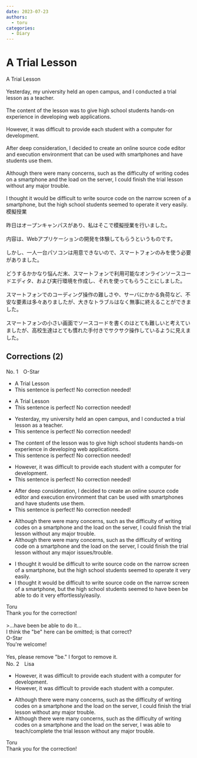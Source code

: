 ```yaml
---
date: 2023-07-23
authors:
  - toru
categories:
  - Diary
---
```


<h1 id="subject_show">A Trial Lesson</h1>
<div class="date" hidden>Jul 23, 2023 12:59</div>
<div id="post"><div id="body_show_ori">
A Trial Lesson<br/><br/>Yesterday, my university held an open campus, and I conducted a trial lesson as a teacher.<br/><br/>The content of the lesson was to give high school students hands-on experience in developing web applications.<br/><br/>However, it was difficult to provide each student with a computer for development.<br/><br/>After deep consideration, I decided to create an online source code editor and execution environment that can be used with smartphones and have students use them.<br/><br/>Although there were many concerns, such as the difficulty of writing codes on a smartphone and the load on the server, I could finish the trial lesson without any major trouble.<br/><br/>I thought it would be difficult to write source code on the narrow screen of a smartphone, but the high school students seemed to operate it very easily.
</div></div>

<!-- more -->

<div id="post_ja"><div id="body_show_mo">
模擬授業<br/><br/>昨日はオープンキャンパスがあり、私はそこで模擬授業を行いました。<br/><br/>内容は、Webアプリケーションの開発を体験してもらうというものです。<br/><br/>しかし、一人一台パソコンは用意できないので、スマートフォンのみを使う必要がありました。<br/><br/>どうするかかなり悩んだ末、スマートフォンで利用可能なオンラインソースコードエディタ、および実行環境を作成し、それを使ってもらうことにしました。<br/><br/>スマートフォンでのコーディング操作の難しさや、サーバにかかる負荷など、不安な要素は多々ありましたが、大きなトラブルはなく無事に終えることができました。<br/><br/>スマートフォンの小さい画面でソースコードを書くのはとても難しいと考えていましたが、高校生達はとても慣れた手付きでサクサク操作しているように見えました。
</div></div>

## Corrections (2)
<div id="block"><div class="first_name"> No. 1　<span class="just_name">O-Star</span></div><div id="block2">
<ul class="correction_field">
<li class="incorrect">A Trial Lesson</li>
<li class="corrected perfect">This sentence is perfect! No correction needed!</li>
</ul>
<ul class="correction_field">
<li class="incorrect">A Trial Lesson</li>
<li class="corrected perfect">This sentence is perfect! No correction needed!</li>
</ul>
<ul class="correction_field">
<li class="incorrect">Yesterday, my university held an open campus, and I conducted a trial lesson as a teacher.</li>
<li class="corrected perfect">This sentence is perfect! No correction needed!</li>
</ul>
<ul class="correction_field">
<li class="incorrect">The content of the lesson was to give high school students hands-on experience in developing web applications.</li>
<li class="corrected perfect">This sentence is perfect! No correction needed!</li>
</ul>
<ul class="correction_field">
<li class="incorrect">However, it was difficult to provide each student with a computer for development.</li>
<li class="corrected perfect">This sentence is perfect! No correction needed!</li>
</ul>
<ul class="correction_field">
<li class="incorrect">After deep consideration, I decided to create an online source code editor and execution environment that can be used with smartphones and have students use them.</li>
<li class="corrected perfect">This sentence is perfect! No correction needed!</li>
</ul>
<ul class="correction_field">
<li class="incorrect">Although there were many concerns, such as the difficulty of writing codes on a smartphone and the load on the server, I could finish the trial lesson without any major trouble.</li>
<li class="corrected correct">
Although there were many concerns, such as the difficulty of writing <span class="f_bold">code </span>on a smartphone and the load on the server, I could finish the trial lesson without any major <span class="f_blue">issues/trouble</span>.
</li>
</ul>
<ul class="correction_field">
<li class="incorrect">I thought it would be difficult to write source code on the narrow screen of a smartphone, but the high school students seemed to operate it very easily.</li>
<li class="corrected correct">
I thought it would be difficult to write <span class="sline"><span class="f_red">source</span></span> code on the narrow screen of a smartphone, but the high school students seemed to <span class="f_bold">have been be able to do it</span> very <span class="f_blue">effortlessly/easily</span>.
</li>
</ul>
</div><div class="name"><span class="just_name">Toru</span><br>
Thank you for the correction!<br/><br/>&gt;...have been be able to do it...<br/>I think the "be" here can be omitted; is that correct?
</div>
<div class="name"><span class="just_name">O-Star</span><br>
You're welcome!<br/><br/>Yes, please remove "be." I forgot to remove it.
</div>
</div>
<div id="block"><div class="first_name"> No. 2　<span class="just_name">Lisa</span></div><div id="block2">
<ul class="correction_field">
<li class="incorrect">However, it was difficult to provide each student with a computer for development.</li>
<li class="corrected correct">
However, it was difficult to provide each student with a computer.
</li>
</ul>
<ul class="correction_field">
<li class="incorrect">Although there were many concerns, such as the difficulty of writing codes on a smartphone and the load on the server, I could finish the trial lesson without any major trouble.</li>
<li class="corrected correct">
Although there were many concerns, such as the difficulty of writing codes on a smartphone and the load on the server, I was able to teach/complete the trial lesson without any major trouble.
</li>
</ul>
</div><div class="name"><span class="just_name">Toru</span><br>
Thank you for the correction!
</div>
</div>
